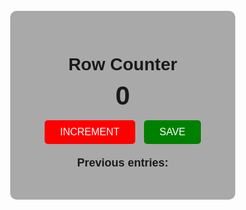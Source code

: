 
<!DOCTYPE html>
<html>
<head>
  <title>Row Counter</title>
  <style>
    body {
      background-image:url('bgimage.jpg');
      background-size: cover;
      background-position: center;
      height: 100vh;
      display: flex;
      justify-content: center;
      align-items: center;
      font-family: Arial, sans-serif;
      margin: 0;
    }
    .container {
      text-align: center;
      background-color :darkgray;
      padding: 30px 50px;
      border-radius: 10px;
      box-shadow :brown;
    }
    h1 {
      font-size: 2em;
      margin-bottom: 10px;
    }
    h2 {
      font-size: 3em;
      margin: 10px 0;
    }
    .btn {
      border: none;
      color: white;
      padding: 10px 25px;
      font-size: 16px;
      border-radius: 5px;
      margin: 5px;
      cursor: pointer;
      transition: 0.2s;
    }
    .btn:hover {
      transform: scale(1.05);
    }
    .red {
      background-color :red;
    }
    .green {
      background-color :green;
    }
    #save-el {
      font-weight: bold;
      margin-top: 15px;
      font-size: 18px;
    }
  </style>
</head>
<body>
  <div class="container">
    <h1>Row Counter</h1>
    <h2 id="count-el">0</h2>
    <button id="increment-btn" class="btn red">INCREMENT</button>
    <button id="save-btn" class="btn green">SAVE</button>
    <p id="save-el">Previous entries: </p>
  </div>
  <script>
    let countEl = document.getElementById("count-el");
    let saveEl = document.getElementById("save-el");
    let count = 0;
    document.getElementById("increment-btn").addEventListener("click", function() {
      count += 1;
      countEl.textContent = count;
    });
    document.getElementById("save-btn").addEventListener("click", function() {
      saveEl.textContent += count + " - ";
      count = 0;
      countEl.textContent = count;
    });
  </script>
</body>
</html>
